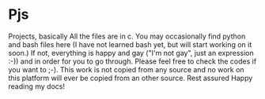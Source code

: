 # Pjs
Projects, basically
All the files are in c. You may occasionally find python and bash files here (I have not learned bash yet, but will start working on it soon.)
If not, everything is happy and gay ("I'm not gay", just an expression :-)) and in order for you to go through. Please feel free to check the codes if you want to ;-).
This work is not copied from any source and no work on this platform will ever be copied from an other source. Rest assured Happy reading my docs!
